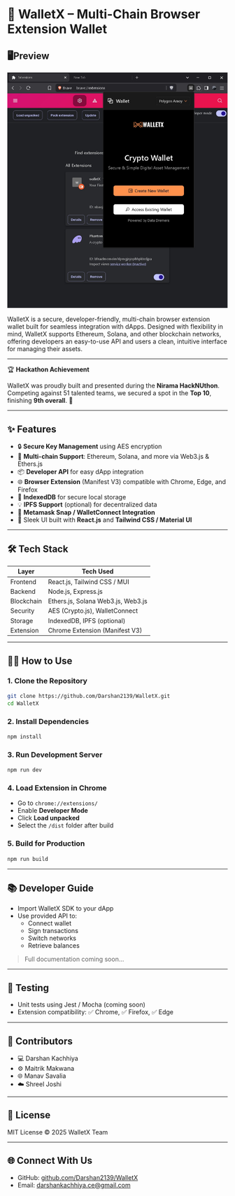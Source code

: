 # 🚀 WalletX – Multi-Chain Browser Extension Wallet

## 🖥️Preview 
![Mainpage](./images/Mainpage.jpg)

WalletX is a secure, developer-friendly, multi-chain browser extension wallet built for seamless integration with dApps. Designed with flexibility in mind, WalletX supports Ethereum, Solana, and other blockchain networks, offering developers an easy-to-use API and users a clean, intuitive interface for managing their assets.

---

🏆 **Hackathon Achievement**

WalletX was proudly built and presented during the **Nirama HackNUthon**. Competing against 51 talented teams, we secured a spot in the **Top 10**, finishing **9th overall**. 🚀

---

## ✨ Features

- 🔒 **Secure Key Management** using AES encryption
- 🔗 **Multi-chain Support**: Ethereum, Solana, and more via Web3.js & Ethers.js
- 📦 **Developer API** for easy dApp integration
- 🌐 **Browser Extension** (Manifest V3) compatible with Chrome, Edge, and Firefox
- 📁 **IndexedDB** for secure local storage
- 💡 **IPFS Support** (optional) for decentralized data
- 🧩 **Metamask Snap / WalletConnect Integration**
- 🎨 Sleek UI built with **React.js** and **Tailwind CSS / Material UI**

---

## 🛠️ Tech Stack

| Layer      | Tech Used                          |
| ---------- | ---------------------------------- |
| Frontend   | React.js, Tailwind CSS / MUI       |
| Backend    | Node.js, Express.js                |
| Blockchain | Ethers.js, Solana Web3.js, Web3.js |
| Security   | AES (Crypto.js), WalletConnect     |
| Storage    | IndexedDB, IPFS (optional)         |
| Extension  | Chrome Extension (Manifest V3)     |

---

## 🧑‍💻 How to Use

### 1. Clone the Repository

```bash
git clone https://github.com/Darshan2139/WalletX.git
cd WalletX
```

### 2. Install Dependencies

```bash
npm install
```

### 3. Run Development Server

```bash
npm run dev
```

### 4. Load Extension in Chrome

- Go to `chrome://extensions/`
- Enable **Developer Mode**
- Click **Load unpacked**
- Select the `/dist` folder after build

### 5. Build for Production

```bash
npm run build
```

---

## 📚 Developer Guide

- Import WalletX SDK to your dApp
- Use provided API to:
  - Connect wallet
  - Sign transactions
  - Switch networks
  - Retrieve balances

> Full documentation coming soon...

---

## 🧪 Testing

- Unit tests using Jest / Mocha (coming soon)
- Extension compatibility: ✅ Chrome, ✅ Firefox, ✅ Edge

---

## 🙌 Contributors

- 💻 Darshan Kachhiya
- ⚙️ Maitrik Makwana 
- 🌐 Manav Savalia
- ☁️ Shreel Joshi

---

## 📃 License

MIT License © 2025 WalletX Team

---

## 🌐 Connect With Us

- GitHub: [github.com/Darshan2139/WalletX](https://github.com/Darshan2139/WalletX)
- Email: darshankachhiya.ce@gmail.com

